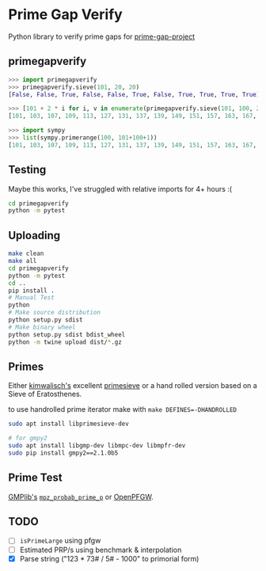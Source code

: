 # Prime Gap Verify

Python library to verify prime gaps for
[prime-gap-project](https://github.com/primegap-list-project/prime-gap-list/)

## primegapverify

```python
>>> import primegapverify
>>> primegapverify.sieve(101, 20, 20)
[False, False, True, False, False, True, False, True, True, True, True]

>>> [101 + 2 * i for i, v in enumerate(primegapverify.sieve(101, 100, 20)) if v is False]
[101, 103, 107, 109, 113, 127, 131, 137, 139, 149, 151, 157, 163, 167, 173, 179, 181, 191, 193, 197, 199]

>>> import sympy
>>> list(sympy.primerange(100, 101+100+1))
[101, 103, 107, 109, 113, 127, 131, 137, 139, 149, 151, 157, 163, 167, 173, 179, 181, 191, 193, 197, 199]
```

## Testing

Maybe this works, I've struggled with relative imports for 4+ hours :(

```bash
cd primegapverify
python -m pytest
```

## Uploading

```bash
make clean
make all
cd primegapverify
python -m pytest
cd ..
pip install .
# Manual Test
python
# Make source distribution
python setup.py sdist
# Make binary wheel
python setup.py sdist bdist_wheel
python -m twine upload dist/*.gz
```

## Primes

Either [kimwalisch's](https://github.com/kimwalisch/)
excellent [primesieve](https://github.com/kimwalisch/primesieve)
or a hand rolled version based on a Sieve of Eratosthenes.

to use handrolled prime iterator make with `make DEFINES=-DHANDROLLED`

```bash
sudo apt install libprimesieve-dev

# for gmpy2
sudo apt install libgmp-dev libmpc-dev libmpfr-dev
sudo pip install gmpy2==2.1.0b5
```

## Prime Test

[GMPlib's](https://gmplib.org/)
[`mpz_probab_prime_p`](https://gmplib.org/manual/Number-Theoretic-Functions#Number-Theoretic-Functions)
or [OpenPFGW](https://sourceforge.net/projects/openpfgw/).


## TODO

* [ ] `isPrimeLarge` using pfgw
* [ ] Estimated PRP/s using benchmark & interpolation
* [x] Parse string ("123 * 73# / 5# - 1000" to primorial form)
